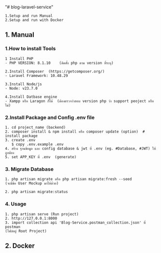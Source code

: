 "# blog-laravel-service" 

```
1.Setup and run Manual
2.Setup and run with Docker
```

## 1. Manual
### 1.How to install Tools 
```
1 Install PHP
- PHP VERSION: 8.1.10    (ติดตั้ง php ตาม version ที่ระบุ)

2.Install Composer  (https://getcomposer.org/)
- Laravel Framework: 10.48.29 

3.Install Node/js
- Node: v23.7.0

4.Install Datbase engine
- Xampp หรือ Laragon ก็ได้  (ต้องตรวจว่าสอบ version php ว่า support peoject หรือไม่)
```

### 2.Install Package and Config .env file 
```
1. cd project_name (backend)
2. composer install & npm install หรือ composer update (option)  # install package
3. create .env  
   $ copy .env.example .env
4. สร้าง ฐานข้อมูล และ config database & jwt ที่ .env (eg. #Database, #JWT) ให้ถูกต้อง
5. set APP_KEY ที่ .env  (generate)
```

### 3. Migrate Database
```
1. php artisan migrate หรือ php artisan migrate:fresh --seed 
(จะมีข้อ User Mockup มาให้ด้วย)

2. php artisan migrate:status
```

### 4. Usage
```
1. php artisan serve (Run project)
2. http://127.0.0.1:8000
3. import collection api 'Blog-Service.postman_collection.json' ที่ postman
(ไฟล์อยู่ Root Project)
```

## 2. Docker

